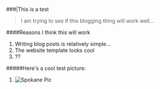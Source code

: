 ###|This is a test

>I am trying to see if this blogging thing will work well...

####Reasons I think this will work
1. Writing blog posts is relatively simple...
2. The website template looks cool
3. ??

#####Here's a cool test picture:

1. ![Spokane Pic](https://media.spokesman.com/photos/2018/11/07/SPOKANE_AERIAL_FOR_FILE_25.jpg)
